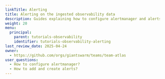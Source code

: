 ```yaml
---
linkTitle: Alerting
title: Alerting on the ingested observability data
description: Guides explaining how to configure alertmanager and alerts based on the existing observability data (metrics and logs) from the Observability Platform.
weight: 20
menu:
  principal:
    parent: tutorials-observability
    identifier: tutorials-observability-alerting
last_review_date: 2025-04-24
owner:
  - https://github.com/orgs/giantswarm/teams/team-atlas
user_questions:
  - How to configure alertmanager?
  - How to add and create alerts?
---
```

